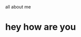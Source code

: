 
<!DOCTYPE html>
<html>
    <head>
        <meta charset="utf-8">
        all about me
    </head>
    <body>
      <h1>hey how are you</h1>
    </body>
</html>
